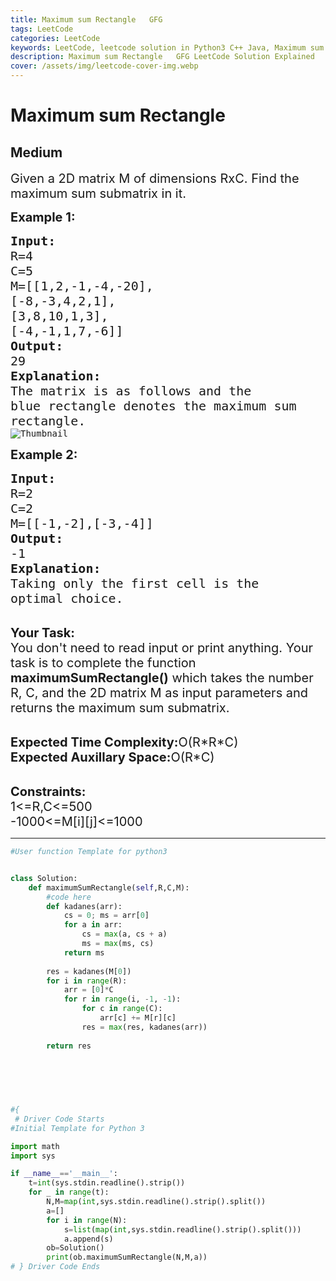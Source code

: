 ```yaml
---
title: Maximum sum Rectangle   GFG
tags: LeetCode
categories: LeetCode
keywords: LeetCode, leetcode solution in Python3 C++ Java, Maximum sum Rectangle - GFG solution
description: Maximum sum Rectangle   GFG LeetCode Solution Explained
cover: /assets/img/leetcode-cover-img.webp
---
```



# Maximum sum Rectangle
## Medium
<div class="problems_problem_content__Xm_eO"><p><span style="font-size:20px">Given a 2D matrix M of dimensions RxC. Find the maximum sum submatrix in it.</span></p>

<p><strong><span style="font-size:20px">Example 1:</span></strong></p>

<pre><span style="font-size:20px"><strong>Input:</strong>
R=4
C=5
M=[[1,2,-1,-4,-20],
[-8,-3,4,2,1],
[3,8,10,1,3],
[-4,-1,1,7,-6]]
<strong>Output:</strong>
29
<strong>Explanation:</strong>
The matrix is as follows and the
blue rectangle denotes the maximum sum
rectangle.</span>
<img alt="Thumbnail" src="https://a.disquscdn.com/get?url=http%3A%2F%2Fwww.geeksforgeeks.org%2Fwp-content%2Fuploads%2Frectangle-11.png&amp;key=6UHjdHyGWQGo6f_kdpoBIQ&amp;w=320&amp;h=247">
</pre>

<p><span style="font-size:20px"><strong>Example 2:</strong></span></p>

<pre><span style="font-size:20px"><strong>Input:</strong>
R=2
C=2
M=[[-1,-2],[-3,-4]]
<strong>Output:</strong>
-1
<strong>Explanation:</strong>
Taking only the first cell is the 
optimal choice.</span></pre>

<p><br>
<span style="font-size:20px"><strong>Your Task:</strong><br>
You don't need to read input or print anything. Your task is to complete the function <strong>maximumSumRectangle()</strong> which takes the number R, C, and the 2D matrix M as input parameters and returns the maximum sum submatrix.</span></p>

<p><br>
<span style="font-size:20px"><strong>Expected Time Complexity:</strong>O(R*R*C)<br>
<strong>Expected Auxillary Space:</strong>O(R*C)</span><br>
&nbsp;</p>

<p><span style="font-size:20px"><strong>Constraints:</strong><br>
1&lt;=R,C&lt;=500<br>
-1000&lt;=M[i][j]&lt;=1000</span></p>
</div>

---




```python
#User function Template for python3


class Solution:
    def maximumSumRectangle(self,R,C,M):
        #code here
        def kadanes(arr):
            cs = 0; ms = arr[0]
            for a in arr:
                cs = max(a, cs + a)
                ms = max(ms, cs)
            return ms
        
        res = kadanes(M[0])
        for i in range(R):
            arr = [0]*C
            for r in range(i, -1, -1):
                for c in range(C):
                    arr[c] += M[r][c]
                res = max(res, kadanes(arr))
        
        return res
        
        
        
        


#{ 
 # Driver Code Starts
#Initial Template for Python 3

import math
import sys

if __name__=='__main__':
    t=int(sys.stdin.readline().strip())
    for _ in range(t):
        N,M=map(int,sys.stdin.readline().strip().split())
        a=[]
        for i in range(N):
            s=list(map(int,sys.stdin.readline().strip().split()))
            a.append(s)
        ob=Solution()
        print(ob.maximumSumRectangle(N,M,a))
# } Driver Code Ends
```
